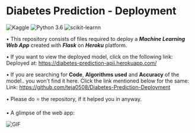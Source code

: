 # Diabetes Prediction - Deployment
![Kaggle](https://img.shields.io/badge/Dataset-Kaggle-blue.svg) ![Python 3.6](https://img.shields.io/badge/Python-3.6-brightgreen.svg) ![scikit-learnn](https://img.shields.io/badge/Library-Scikit_Learn-orange.svg)

• This repository consists of files required to deploy a ___Machine Learning Web App___ created with ___Flask___ on ___Heroku___ platform.

• If you want to view the deployed model, click on the following link:<br />
Deployed at: https://diabetes-prediction-apii.herokuapp.com/

• If you are searching for __Code__, __Algorithms used__ and __Accuracy__ of the model.. you won't find it here. Click the link mentioned below for the same:<br />
Link: https://github.com/teja0508/Diabetes-Prediction-Deployment

• Please do ⭐ the repository, if it helped you in anyway.

• A glimpse of the web app:

 ![GIF](readme_resources/diabetes-predictor-web-app.gif)
